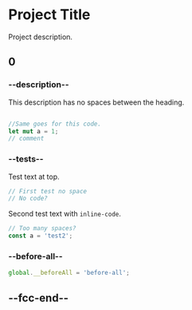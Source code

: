 # Project Title
Project description.
## 0
### --description--
This description has no spaces between the heading.
```rs

//Same goes for this code.
let mut a = 1;
// comment
```
### --tests--
Test text at top.
```js
// First test no space
// No code?

```

Second test text with `inline-code`.


```js
// Too many spaces?
const a = 'test2';
```
### --before-all--
```js
global.__beforeAll = 'before-all';
```
## --fcc-end--